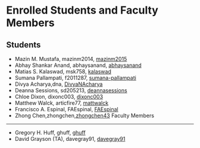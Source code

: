 Enrolled Students and Faculty Members
=====================================


Students
-----------------
* Mazin M. Mustafa, mazinm2014, [mazinm2015](https://github.com/mazinm2015)
* Abhay Shankar Anand, abhaysanand, [abhaysanand](https://github.com/abhaysanand)
* Matias S. Kalaswad, msk758, [kalaswad](https://github.com/kalaswad)
* Sumana Pallampati, f2011287, [sumana-pallampati](https://github.com/sumana-pallampati)
* Divya Acharya,dna, [DivyaNAcharya](https://github.com/DivyaNAcharya)
* Deanna Sessions, sd205213, [deannasessions](https://github.com/deannasessions)
* Chloe Dixon, dixonc003, [dixonc003](http://github.com/dixonc003)
* Matthew Walck, articfire77, [mattwalck](https://github.com/mattwalck)
* Francisco A. Espinal, FAEspinal, [FAEspinal](https://github.com/FAEspinal) 
* Zhong Chen,zhongchen,[zhongchen43](https://github.com/zhongchen43)
Faculty Members
---------------

* Gregory H. Huff, ghuff, [ghuff](https://github.com/ghuff)
* David Grayson (TA), davegray91, [davegray91](https://github.com/davegray91)


